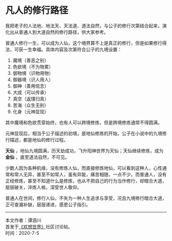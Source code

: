 # 凡人的修行路径

我把老子的人法地、地法天、天法道、道法自然，与公子的修行次第结合起来，演化出从普通人到大道自然的修行路径，供大家参考。

普通人修行一生，可以成为人仙，这个境界算不上是真正的修行，但是如果修行得法，可获一生幸福。具体内容及次第符合公子的九境设置：

1. 魔境（善恶之别）
2. 色欲境（不为物累）
3. 御物境（识物用物）
4. 御器境（识人用人）
5. 御神（善用信念）
6. 大成（可以传承）
7. 真空（返璞归真）
8. 苦海（众生无别）
9. 化身（元神显现）

其中魔境和色欲贯穿始终，也有人可以跨境修炼，但是跨境修炼通常不得圆满。

元神显现后，相当于公子描述的初境，是地仙修炼的开始，公子在小说中的九境修行描述，都是地仙的修行过程。

**天仙** ，地仙九境圆满，历天劫成功，飞升阳神世界为天仙；天仙继续修炼，成为**金仙** ，直至道法自然，不可见。

少数人因为各种机缘，没有修炼人仙，而直接修炼地仙，可以看到这种人，心性通常和常人无异，甚至不如常人，虽有异能，痛苦相随，一点不少。而普通人，没有正经修炼，甚至不知道什么是修炼，也从不把自己的行为当作修行，却暗合大道，层层破关，淬炼人格，深受世人敬仰。

普通人在世间，修行人仙，不失为一种人生追求与享受，况且九境修行暗合大道，正可查漏补缺，层层递进，感恩公子指引。

---
本文作者：谭涵川  
首发于[《欢想世界》](https://book.qidian.com/info/1021456897)社区讨论帖。  
时间：2020-7-5
